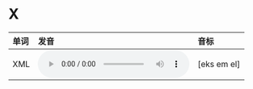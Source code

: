 
# X

| 单词  | 发音 | 音标 |
| :-- | :-- | :-- |
| XML | <audio src="/public/audio/XML.mp3" controls="controls" controlslist="nodownload"></audio> | [eks em el] |
